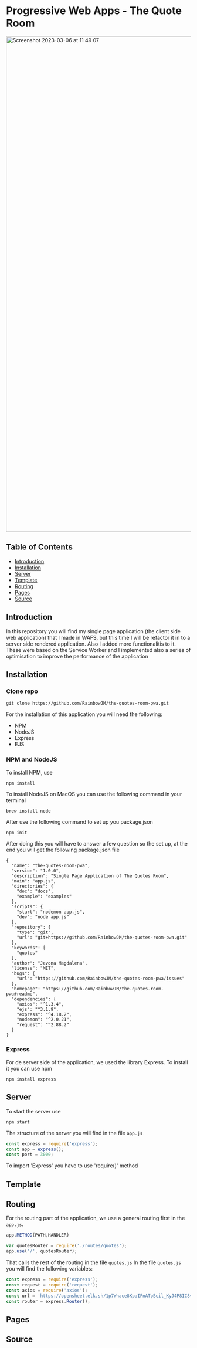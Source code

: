 # Progressive Web Apps - The Quote Room

<img width="1352" alt="Screenshot 2023-03-06 at 11 49 07" src="https://user-images.githubusercontent.com/59873140/226754427-3d3cda39-a5cf-4271-9845-4a7c570b2ddc.png">

## Table of Contents
- [Introduction](#introduction)
- [Installation](#installation)
- [Server](#server)
- [Template](#template)
- [Routing](#routing)
- [Pages](#pages)
- [Source](#source)

## Introduction
In this repository you will find my single page application (the client side web application) that I made in WAFS, but this time I will be refactor it in to a server side rendered application. Also I added more functionalitis to it. These were based on the Service Worker and I implemented also a series of optimisation to improve the performance of the application

## Installation
### Clone repo
```
git clone https://github.com/RainbowJM/the-quotes-room-pwa.git
```
For the installation of this application you will need the following:
- NPM
- NodeJS
- Express
- EJS

### NPM and NodeJS
To install NPM, use
```
npm install
```
To install NodeJS on MacOS you can use the following command in your terminal
```
brew install node
```
After use the following command to set up you package.json
```
npm init
```
After doing this you will have to answer a few question so the set up, at the end you will get the following package.json file

```
{ 
  "name": "the-quotes-room-pwa",
  "version": "1.0.0",
  "description": "Single Page Application of The Quotes Room",
  "main": "app.js",
  "directories": {
    "doc": "docs",
    "example": "examples"
  },
  "scripts": {
    "start": "nodemon app.js",
    "dev": "node app.js"
  },
  "repository": {
    "type": "git",
    "url": "git+https://github.com/RainbowJM/the-quotes-room-pwa.git"
  },
  "keywords": [
    "quotes"
  ],
  "author": "Jevona Magdalena",
  "license": "MIT",
  "bugs": {
    "url": "https://github.com/RainbowJM/the-quotes-room-pwa/issues"
  },
  "homepage": "https://github.com/RainbowJM/the-quotes-room-pwa#readme",
  "dependencies": {
    "axios": "^1.3.4",
    "ejs": "^3.1.9",
    "express": "^4.18.2",
    "nodemon": "^2.0.21",
    "request": "^2.88.2"
  }
}
```

### Express
For de server side of the application, we used the library Express.
To install it you can use npm
```
npm install express
```

## Server
To start the server use
```
npm start
```
The structure of the server you will find in the file `app.js`
``` javascript
const express = require('express');
const app = express();
const port = 3000;
```
To import 'Express' you have to use 'require()' method

## Template


## Routing
For the routing part of the application, we use a general routing first in the `app.js`.
``` javascript
app.METHOD(PATH,HANDLER)
```

``` javascript
var quotesRouter = require('./routes/quotes');
app.use('/', quotesRouter);
```
That calls the rest of the routing in the file `quotes.js`
In the file `quotes.js` you will find the following variables:
``` javascript
const express = require('express');
const request = require('request');
const axios = require('axios');
const url = 'https://opensheet.elk.sh/1p7Wnace8KpaIFnATpBcil_KyJ4P8IC8vYIUO8NCfcKc/Quotes';
const router = express.Router();
```
## Pages
## Source
